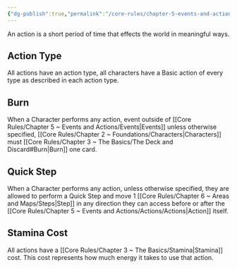 ```yaml
---
{"dg-publish":true,"permalink":"/core-rules/chapter-5-events-and-actions/actions/actions/"}
---
```


An action is a short period of time that effects the world in meaningful ways.
## Action Type
All actions have an action type, all characters have a Basic action of every type as described in each action type.
## Burn
When a Character performs any action, event outside of [[Core Rules/Chapter 5 ~ Events and Actions/Events\|Events]] unless otherwise specified, [[Core Rules/Chapter 2 ~ Foundations/Characters\|Characters]] must [[Core Rules/Chapter 3 ~ The Basics/The Deck and Discard#Burn\|Burn]] one card.
## Quick Step
When a Character performs any action, unless otherwise specified, they are allowed to perform a Quick Step and move 1 [[Core Rules/Chapter 6 ~ Areas and Maps/Steps\|Step]] in any direction they can access before or after the [[Core Rules/Chapter 5 ~ Events and Actions/Actions/Actions\|Action]] itself.
## Stamina Cost
All actions have a [[Core Rules/Chapter 3 ~ The Basics/Stamina\|Stamina]] cost. This cost represents how much energy it takes to use that action.

